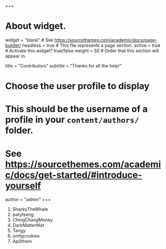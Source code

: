 +++
# About widget.
widget = "blank"  # See https://sourcethemes.com/academic/docs/page-builder/
headless = true  # This file represents a page section.
active = true  # Activate this widget? true/false
weight = 50  # Order that this section will appear in.

title = "Contributors"
subtitle = "Thanks for all the help!"

# Choose the user profile to display
# This should be the username of a profile in your `content/authors/` folder.
# See https://sourcethemes.com/academic/docs/get-started/#introduce-yourself
author = "admin"
+++

1. SharkyTheWhale
2. patytseng
3. ChingChangMoney
4. DarkMatterMat
5. Tangy
6. omfgcookies
7. Ap0them